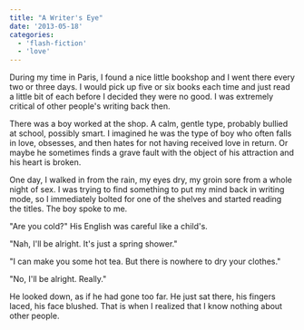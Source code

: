 ```yaml
---
title: "A Writer's Eye"
date: '2013-05-18'
categories:
  - 'flash-fiction'
  - 'love'
---
```


During my time in Paris, I found a nice little bookshop and I went there every
two or three days. I would pick up five or six books each time and just read a
little bit of each before I decided they were no good. I was extremely critical
of other people's writing back then.

<!-- truncate -->

There was a boy worked at the shop. A calm, gentle type, probably bullied at
school, possibly smart. I imagined he was the type of boy who often falls in
love, obsesses, and then hates for not having received love in return. Or maybe
he sometimes finds a grave fault with the object of his attraction and his heart
is broken.

One day, I walked in from the rain, my eyes dry, my groin sore from a whole
night of sex. I was trying to find something to put my mind back in writing
mode, so I immediately bolted for one of the shelves and started reading the
titles. The boy spoke to me.

"Are you cold?" His English was careful like a child's.

"Nah, I'll be alright. It's just a spring shower."

"I can make you some hot tea. But there is nowhere to dry your clothes."

"No, I'll be alright. Really."

He looked down, as if he had gone too far. He just sat there, his fingers laced,
his face blushed. That is when I realized that I know nothing about other
people.
